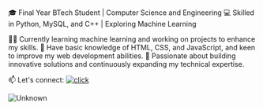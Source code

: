 🎓 Final Year BTech Student | Computer Science and Engineering
💻 Skilled in Python, MySQL, and C++ | Exploring Machine Learning

👨‍💻 Currently learning machine learning and working on projects to enhance my skills.
🌟 Have basic knowledge of HTML, CSS, and JavaScript, and keen to improve my web development abilities.
🚀 Passionate about building innovative solutions and continuously expanding my technical expertise.

📫 Let's connect: [![click](file:///Users/nikhilsethi/Desktop/Unknown.png)](https://www.linkedin.com/in/nikkhil-sethi-241529213?utm_source=share&utm_campaign=share_via&utm_content=profile&utm_medium=ios_app/)

![Unknown](https://github.com/user-attachments/assets/a87292ec-720a-4cb4-8a50-d4eb557aa524)
